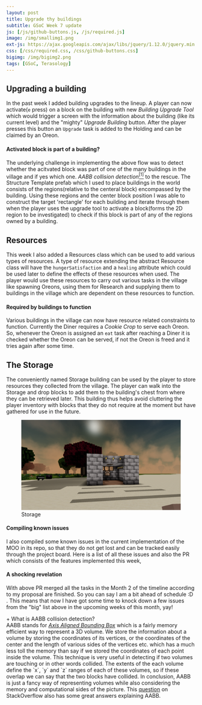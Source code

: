 ```yaml
---
layout: post
title: Upgrade thy buildings
subtitle: GSoC Week 7 update
js: [/js/github-buttons.js, /js/required.js]
image: /img/smallimg1.png
ext-js: https://ajax.googleapis.com/ajax/libs/jquery/1.12.0/jquery.min.js
css: [/css/required.css, /css/github-buttons.css]
bigimg: /img/bigimg2.png
tags: [GSoC, Terasology]
---
```

## Upgrading a building
In the past week I added building upgrades to the lineup. A player can now activate(`e` press) on a block on the building with new  _Building Upgrade Tool_ which would trigger a screen with the information about the building (like its current level) and the "mighty" _Upgrade Building_
button. After the player presses this button an `Upgrade` task is added to the Holding and can be claimed by an Oreon.
#### Activated block is part of a building?
The underlying challenge in implementing the above flow was to detect whether the acitvated block was part of one of the many buildings in the village and if yes which one. _AABB collision detection_<a href="#AABB"><sup>[1]</sup></a> to the rescue. The Structure Template prefab 
which I used to place buildings in the world consists of the regions(relative to the centeral block) encompassed by the building. Using these regions and the center block position I was able to construct the target 'rectangle' for each building and iterate through them when the player uses 
the upgrade tool to activate a block(forms the 2D region to be investigated) to check if this block is part of any of the regions owned by a building.
## Resources
This week I also added a Resources class which can be used to add various types of resources. A type of resource extending the abstract Resource class will have the `hungerSatisfaction` and a `healing` attribute which could be used later to define the effects of these resources when used.
The player would use these resources to carry out various tasks in the village like spawning Oreons, using them for Research and supplying them to buildings in the village which are dependent on 
these resources to function.
#### Required by buildings to function
Various buildings in the village can now have resource related constraints to function. Currently the Diner requires a _Cookie Crop_ to serve each Oreon. So, whenever the Oreon is assigned an `eat` task after reaching a Diner it is checked whether the Oreon can be served, if not the Oreon
is freed and it tries again after some time.
## The Storage
 The conveniently named Storage building can be used by the player to store resources they collected from the village. The player can walk into the Storage and drop blocks to add them to the building's chest from where they can be retrieved later. This building thus helps avoid cluttering 
the player inventory with blocks that they do not require at the moment but have gathered for use in the future.

<figure>
<img src="/img/storage.png">
<figcaption> Storage</figcaption>
</figure>

#### Compiling known issues
I also compiled some known issues in the current implementation of the MOO in its repo, so that they do not get lost and can be tracked easily through the project board. Here is a list of all these issues and also the PR which consists of the features implemented this week,

<div class="github-button" url="https://github.com/Terasology/MasterOfOreon/issues/13"></div>
<div class="github-button" url="https://github.com/Terasology/MasterOfOreon/issues/14"></div>
<div class="github-button" url="https://github.com/Terasology/MasterOfOreon/issues/15"></div>
<div class="github-button" url="https://github.com/Terasology/MasterOfOreon/issues/16"></div>
<div class="github-button" url="https://github.com/Terasology/MasterOfOreon/issues/17"></div>
<div class="github-button" url="https://github.com/Terasology/MasterOfOreon/issues/18"></div>

<div class="github-button" url="https://github.com/Terasology/MasterOfOreon/pull/19"></div>

#### A shocking revelation
With above PR merged all the tasks in the Month 2 of the timeline according to my proposal are finished. So you can say I am a bit ahead of schedule :D . This means that now I have got some time to knock down a few issues from the "big" list above in the upcoming weeks of this month, yay!

<div id="AABB" class="collapsiblecontainer">
<div class ="collapsibleheader">+  What is AABB collision detection?</div>
<div class= "collapsiblecontent">
AABB stands for <a href="http://en.wikipedia.org/wiki/Axis-aligned_bounding_box#Axis-aligned_minimum_bounding_box"><i>Axis Aligned Bounding Box</i></a> which is a fairly memory efficient way to represent a 3D  volume. We store the information about a volume by storing the coordinates of its vertices, or the coordinates of the center and the length of various sides of the vertices etc. which has 
a much less toll the memory than say if we stored the coordinates of each point inside the volume. This technique is very useful in detecting if two volumes are touching or in other words collided. The extents of the each volume define the `x`, `y` and `z` ranges of  each of these volumes,
so if these overlap we can say that the two blocks have collided. In conclusion, AABB is just a fancy way of representing volumes while also considering the memory and computational sides of the picture. This <a href="https://stackoverflow.com/questions/22512319/what-is-aabb-collision-detection">
question</a> on StackOverflow also has some great answers explaining AABB.
</div>
</div>
